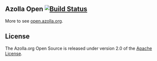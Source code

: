 ## Azolla Open [![Build Status](https://travis-ci.org/Azollas/org.azolla.open.ling.png?branch=mirror)](https://travis-ci.org/Azollas/org.azolla.open.ling) 
More to see [open.azolla.org][].

## License
The Azolla.org Open Source is released under version 2.0 of the [Apache License][].

[open.azolla.org]: http://open.azolla.org/
[Apache License]: http://www.apache.org/licenses/LICENSE-2.0
